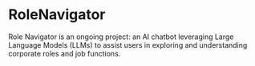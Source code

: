 # RoleNavigator
Role Navigator is an ongoing project: an AI chatbot leveraging Large Language Models (LLMs) to assist users in exploring and understanding corporate roles and job functions.
